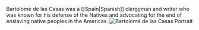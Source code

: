 Bartolomé de las Casas was a [[Spain|Spanish]] clergyman and writer who was known for his defense of the Natives and advocating for the end of enslaving native peoples in the Americas.
![Bartolomé de las Casas Portrait](https://upload.wikimedia.org/wikipedia/commons/thumb/b/b9/Fray_Bartolom%C3%A9_de_las_Casas.jpg/250px-Fray_Bartolom%C3%A9_de_las_Casas.jpg)